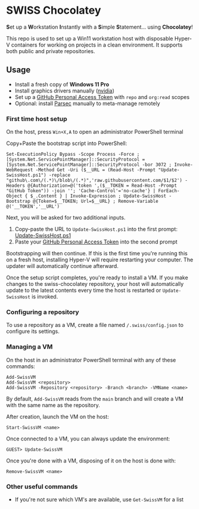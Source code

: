 # SWISS Chocolatey
**S**et up a **W**orkstation **I**nstantly with a **S**imple **S**tatement... using **Chocolatey**!

This repo is used to set up a Win11 workstation host with disposable Hyper-V containers for working on projects in a clean environment. It supports both public and private repositories.

## Usage

* Install a fresh copy of **Windows 11 Pro**
* Install graphics drivers manually ([nvidia](https://www.nvidia.com/en-us/geforce/drivers/))
* Set up a [GitHub Personal Access Token](https://github.com/settings/tokens) with `repo` and `org:read` scopes
* Optional: install [Parsec](https://parsec.app/) manually to meta-manage remotely

### First time host setup

On the host, press `Win+X,A` to open an administrator PowerShell terminal

Copy+Paste the bootstrap script into PowerShell:

````
Set-ExecutionPolicy Bypass -Scope Process -Force ; [System.Net.ServicePointManager]::SecurityProtocol = [System.Net.ServicePointManager]::SecurityProtocol -bor 3072 ; Invoke-WebRequest -Method Get -Uri ($__URL = (Read-Host -Prompt "Update-SwissHost.ps1") -replace "github\.com\/(.*)\/blob\/(.*)",'raw.githubusercontent.com/$1/$2') -Headers @{Authorization=@('token ',($__TOKEN = Read-Host -Prompt "GitHub Token")) -join ''; 'Cache-Control'='no-cache'} | ForEach-Object { $_.Content } | Invoke-Expression ; Update-SwissHost -Bootstrap @{Token=$__TOKEN; Url=$__URL} ; Remove-Variable @('__TOKEN','__URL')
````

Next, you will be asked for two additional inputs.

1. Copy-paste the URL to `Update-SwissHost.ps1` into the first prompt: [Update-SwissHost.ps1](./Module/Host/Update-SwissHost.ps1)
2. Paste your [GitHub Personal Access Token](https://github.com/settings/tokens) into the second prompt

Bootstrapping will then continue. If this is the first time you're running this on a fresh host, installing Hyper-V will require restarting your computer. The updater will automatically continue afterward.

Once the setup script completes, you're ready to install a VM. If you make changes to the swiss-chocolatey repository, your host will automatically update to the latest contents every time the host is restarted or `Update-SwissHost` is invoked.

### Configuring a repository

To use a repository as a VM, create a file named `/.swiss/config.json` to configure its settings.

### Managing a VM

On the host in an administrator PowerShell terminal with any of these commands:

```
Add-SwissVM
Add-SwissVM <repository>
Add-SwissVM -Repository <repository> -Branch <branch> -VMName <name>
```

By default, `Add-SwissVM` reads from the `main` branch and will create a VM with the same name as the repository.

After creation, launch the VM on the host:

```
Start-SwissVM <name>
```

Once connected to a VM, you can always update the environment:

```
GUEST> Update-SwissVM
```

Once you're done with a VM, disposing of it on the host is done with:

```
Remove-SwissVM <name>
```

### Other useful commands

* If you're not sure which VM's are available, use `Get-SwissVM` for a list
